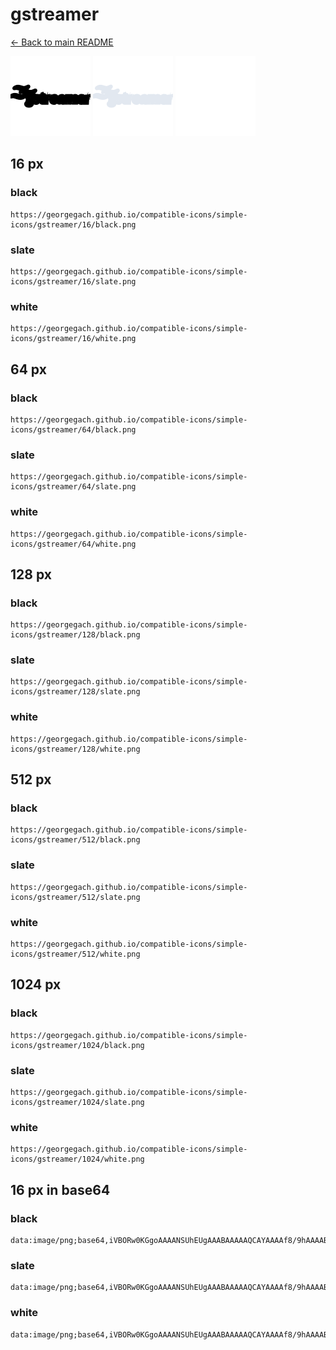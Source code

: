 # gstreamer

[← Back to main README](../../README.md)


<img src="./128/black.png" width="128" alt="gstreamer black icon" />
<img src="./128/slate.png" width="128" alt="gstreamer slate icon" />
<img src="./128/white.png" width="128" alt="gstreamer white icon" />

## 16 px

### black
```
https://georgegach.github.io/compatible-icons/simple-icons/gstreamer/16/black.png
```

### slate
```
https://georgegach.github.io/compatible-icons/simple-icons/gstreamer/16/slate.png
```

### white
```
https://georgegach.github.io/compatible-icons/simple-icons/gstreamer/16/white.png
```

## 64 px

### black
```
https://georgegach.github.io/compatible-icons/simple-icons/gstreamer/64/black.png
```

### slate
```
https://georgegach.github.io/compatible-icons/simple-icons/gstreamer/64/slate.png
```

### white
```
https://georgegach.github.io/compatible-icons/simple-icons/gstreamer/64/white.png
```

## 128 px

### black
```
https://georgegach.github.io/compatible-icons/simple-icons/gstreamer/128/black.png
```

### slate
```
https://georgegach.github.io/compatible-icons/simple-icons/gstreamer/128/slate.png
```

### white
```
https://georgegach.github.io/compatible-icons/simple-icons/gstreamer/128/white.png
```

## 512 px

### black
```
https://georgegach.github.io/compatible-icons/simple-icons/gstreamer/512/black.png
```

### slate
```
https://georgegach.github.io/compatible-icons/simple-icons/gstreamer/512/slate.png
```

### white
```
https://georgegach.github.io/compatible-icons/simple-icons/gstreamer/512/white.png
```

## 1024 px

### black
```
https://georgegach.github.io/compatible-icons/simple-icons/gstreamer/1024/black.png
```

### slate
```
https://georgegach.github.io/compatible-icons/simple-icons/gstreamer/1024/slate.png
```

### white
```
https://georgegach.github.io/compatible-icons/simple-icons/gstreamer/1024/white.png
```

## 16 px in base64

### black
```
data:image/png;base64,iVBORw0KGgoAAAANSUhEUgAAABAAAAAQCAYAAAAf8/9hAAAABmJLR0QA/wD/AP+gvaeTAAAAlElEQVQ4je3Prw7BARTF8c/Pr2AKU9jMJthUTVFELyLYPIOoeQZP4gE0my4xf6LChnKDKb8Z0Un37O6e87389bVS5NHFFW3sPw2Z4IQHthijEbtc1nGCBWoYhL9hihHmOAZVHaUgPaCMQoIZejhjGK25CLtnUFySF9PBBjss0cQKrWitoBhEaczr98Q+qll///VjPQFzrxhTZLwMSwAAAABJRU5ErkJggg==
```

### slate
```
data:image/png;base64,iVBORw0KGgoAAAANSUhEUgAAABAAAAAQCAYAAAAf8/9hAAAABmJLR0QA/wD/AP+gvaeTAAAA2UlEQVQ4je2QvS4EcRxFz/3NFGtpVkTiKxKdRq/RKD0IhZdQ6jyDN9CoPYBCItGOJTvDbjbsiGbX/K9KoRDZUO6pbnVycmHGn1FRuJW36p2cKJrsY219uXMzjSBivj60fDlR00+NLh6r0XGvN9wAsB2/FnSr0Tn2ioJ9QIgJ5gT7KCI7Aw8SfiJ5NeGFPGKccJ9EBzyn7vPrqZJ3EUMTB4HDEICwE9LPFeZdX/u+fNuOaO5AlfBVkjfDXOPYMh4Di4i20MByRqJN+Pab8KF82SvLemmaE2f8A5/HEV6P8S9i0wAAAABJRU5ErkJggg==
```

### white
```
data:image/png;base64,iVBORw0KGgoAAAANSUhEUgAAABAAAAAQCAYAAAAf8/9hAAAABmJLR0QA/wD/AP+gvaeTAAAApUlEQVQ4je3QsUoCYBTF8d+nS0qLUoOCBG1uTkFLS2Mv0iD4DI5tPkNP4gO0Be1NidrYYtBp6BtCECEb/cOFA5d77zmXI4eT5CTJVZLzJKO/LJgkWeeH1yTjJIPaa+ybL0ke0cMtCj4xxT1mWGGBPk6xwRIdtEqSB1zjHXdo1Cr4qnoXH+VXlCFe8IY5LvCEy3q1i3Z11Kz6efsfN0nO9uU+8s98A2MURmF82kI/AAAAAElFTkSuQmCC
```

